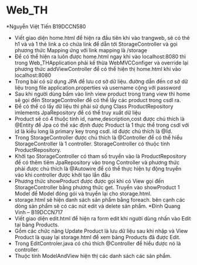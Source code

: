 # Web_TH
*Nguyễn Việt Tiến B19DCCN580
- Viết giao diện home.html để hiện ra đầu tiên khi vào trangweb, sẽ có thẻ h1 và và 1 thẻ link a có chứa link để dẫn tới StorageController và gọi phương thức Mapping ứng với link mapping là /storage
- Để có thể hiện ra luôn được home.html ngay khi vào localhost:8080 thì trong Web_THApplication phải kế thừa WebMVCConfiger và override lại phương thức addViewController để có thể hiện thị home.html khi vào localhost:8080  
- Trong bài có sử dụng JPA để lưu cơ sở dữ liệu. đường dẫn đến cơ sở dữ liệu trong file application.properties và username cộng với password
- Sau khi người dùng bấm vào linh view product trong trang view thì home sẽ gọi đến StorageController để có thể lấy các product trong csdl ra. 
- Để có thể có lấy dữ liệu thì phải sử dụng Class ProductRepository imlements JpaRepository để có thể truy xuất dữ liệu 
- Product sẽ có 4 thuộc tính id, name,description,cost được chú thích là @Entity để Jpa có thể xác định được Product là 1 thực thể trong csdl với id là kiểu long  là primary key trong csdl. id được chú thích là @Id.
- Trong StorageController được chú thích là @Controller để có thể hiểu StorageController là 1 controller. StorageController có thuộc tính ProductRepository.
- Khởi tạo StorageController có tham số truyền vào là ProductRepository để có thêm tiêm JpaRepository vào trong Controller và phương thức phải được chú thích là @Autowire để có thể thực hiện tự động truyển vào khi controller được khởi tạo lần đầu
- Phương thức showProduct được được gọi khi có View gọi đến StorageController bằng phương thức get. Truyển vào showProduct 1 Model để Model đóng gói và truyển lại cho storage.html.
- storage.html sẽ hiện danh sách sản phẩm bằng foreach. bên cạnh các dòng sản phẩm sẽ có các nút edit và delete sản phẩm.
*Đinh Quang Vinh – B19DCCN717  
- Viết giao diện edit.html để hiện ra form edit khi người dùng nhấn vào Edit tại bảng Products.  
- Gồm các chức năng Update Product là lưu dữ liệu sau khi nhập và View Product là quay lại storage.html để xem bảng Products đã được Edit. 
-  Trong EditControler.java có chú thích @Controller để hiểu được nó là controller. 
-  Thuộc tính ModelAndView hiện thị các danh sách các sản phẩm.
